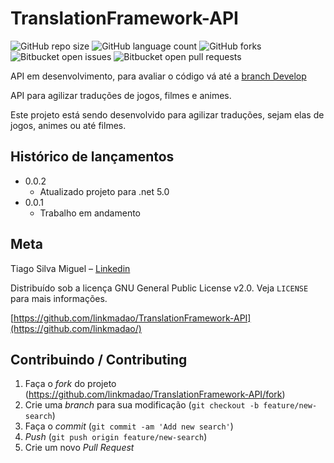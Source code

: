 # TranslationFramework-API

<!---Esses são exemplos. Veja https://shields.io para outras pessoas ou para personalizar este conjunto de escudos. Você pode querer incluir dependências, status do projeto e informações de licença aqui--->

![GitHub repo size](https://img.shields.io/github/repo-size/linkmadao/TranslationFramework-API?style=for-the-badge)
![GitHub language count](https://img.shields.io/github/languages/count/linkmadao/TranslationFramework-API?style=for-the-badge)
![GitHub forks](https://img.shields.io/github/forks/linkmadao/TranslationFramework-API?style=for-the-badge)
![Bitbucket open issues](https://img.shields.io/bitbucket/issues/linkmadao/TranslationFramework-API?style=for-the-badge)
![Bitbucket open pull requests](https://img.shields.io/bitbucket/pr-raw/linkmadao/TranslationFramework-API?style=for-the-badge)


API em desenvolvimento, para avaliar o código vá até a [branch Develop](https://github.com/linkmadao/TranslationFramework-API/tree/develop)

API para agilizar traduções de jogos, filmes e animes.

Este projeto está sendo desenvolvido para agilizar traduções, sejam elas de jogos, animes ou até filmes.

## Histórico de lançamentos

* 0.0.2
    * Atualizado projeto para .net 5.0
* 0.0.1
    * Trabalho em andamento

## Meta

Tiago Silva Miguel – [Linkedin](https://www.linkedin.com/in/tiagosilvamiguel/)

Distribuído sob a licença GNU General Public License v2.0. Veja `LICENSE` para mais informações.

[https://github.com/linkmadao/TranslationFramework-API](https://github.com/linkmadao/)

## Contribuindo / Contributing

1. Faça o _fork_ do projeto (<https://github.com/linkmadao/TranslationFramework-API/fork>)
2. Crie uma _branch_ para sua modificação (`git checkout -b feature/new-search`)
3. Faça o _commit_ (`git commit -am 'Add new search'`)
4. _Push_ (`git push origin feature/new-search`)
5. Crie um novo _Pull Request_

[npm-image]: https://img.shields.io/npm/v/datadog-metrics.svg?style=flat-square
[npm-url]: https://npmjs.org/package/datadog-metrics
[npm-downloads]: https://img.shields.io/npm/dm/datadog-metrics.svg?style=flat-square
[travis-image]: https://img.shields.io/travis/dbader/node-datadog-metrics/master.svg?style=flat-square
[travis-url]: https://travis-ci.org/dbader/node-datadog-metrics
[wiki]: https://github.com/linkmadao/TranslationFramework-API/wiki
